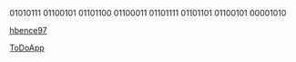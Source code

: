 01010111 01100101 01101100 01100011 01101111 01101101 01100101 00001010

[hbence97](https://github.com/hbence97)

[ToDoApp](https://github.com/hbence97/todo-app)
